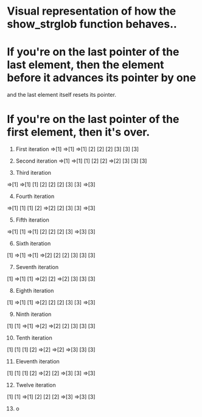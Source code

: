 # Visual representation of how the show_strglob function behaves..

# If you're on the last pointer of the last element, then the element before it advances its pointer by one
  and the last element itself resets its pointer.

# If you're on the last pointer of the first element, then it's over. 

1. First iteration
=>[1] =>[1] =>[1]
  [2]   [2]   [2]
  [3]   [3]   [3]

2. Second iteration
=>[1] =>[1]   [1]
  [2]   [2] =>[2]
  [3]   [3]   [3]

3. Third iteration

=>[1] =>[1]   [1]
  [2]   [2]   [2]
  [3]   [3] =>[3]

4. Fourth iteration

=>[1]   [1]   [1]
  [2] =>[2]   [2]
  [3]   [3] =>[3]

5. Fifth iteration

=>[1]   [1] =>[1]
  [2]   [2]   [2]
  [3] =>[3]   [3]

6. Sixth iteration

  [1] =>[1] =>[1]
=>[2]   [2]   [2]
  [3]   [3]   [3]

7. Seventh iteration

  [1] =>[1]   [1]
=>[2]   [2] =>[2]
  [3]   [3]   [3]

8. Eighth iteration

  [1] =>[1]   [1]
=>[2]   [2]   [2]
  [3]   [3] =>[3]

9. Ninth iteration

  [1]   [1] =>[1]
=>[2] =>[2]   [2]
  [3]   [3]   [3]

10. Tenth iteration

  [1]   [1]   [1]
  [2] =>[2] =>[2]
=>[3]   [3]   [3]

11. Eleventh iteration

  [1]   [1]   [1]
  [2] =>[2]   [2]
=>[3]   [3] =>[3]

12. Twelve iteration

  [1]   [1] =>[1]
  [2]   [2]   [2]
=>[3] =>[3]   [3]

13. o
